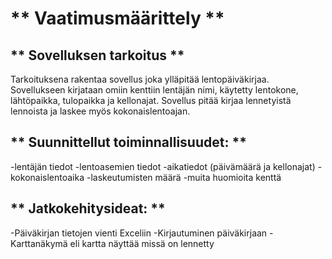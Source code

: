 # ** Vaatimusmäärittely **

## ** Sovelluksen tarkoitus **

Tarkoituksena rakentaa sovellus joka ylläpitää lentopäiväkirjaa. Sovellukseen kirjataan omiin 
kenttiin lentäjän nimi, käytetty lentokone, lähtöpaikka, tulopaikka ja kellonajat. Sovellus 
pitää kirjaa lennetyistä lennoista ja laskee myös kokonaislentoajan.

## ** Suunnittellut toiminnallisuudet: **
-lentäjän tiedot
-lentoasemien tiedot
-aikatiedot (päivämäärä ja kellonajat)
-kokonaislentoaika
-laskeutumisten määrä
-muita huomioita kenttä

## ** Jatkokehitysideat: **
-Päiväkirjan tietojen vienti Exceliin
-Kirjautuminen päiväkirjaan
-Karttanäkymä eli kartta näyttää missä on lennetty

